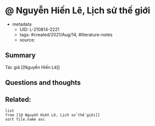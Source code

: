 # @ Nguyễn Hiến Lê, Lịch sử thế giới


- metadata
	- UID: L-210814-2221
	- tags: #created/2021/Aug/14, #literature-notes 
	- source: 

## Summary
Tác giả [[Nguyễn Hiến Lê]]

## Questions and thoughts


## Related:
```dataview
list
from [[@ Nguyễn Hiến Lê, Lịch sử thế giới]]
sort file.name asc
```
